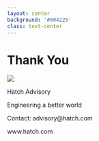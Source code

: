 ```yaml
---
layout: center
background: '#004225'
class: text-center
---
```


# Thank You

<div class="text-center text-white">
  <img src="https://www.hatch.com/themes/custom/hatch_theme/logo.svg" class="h-20 mx-auto mb-4 filter brightness-0 invert" />
  <p class="text-xl font-semibold">Hatch Advisory</p>
  <p class="text-sm opacity-75">Engineering a better world</p>
  
  <div class="mt-8 text-sm">
    <p>Contact: advisory@hatch.com</p>
    <p>www.hatch.com</p>
  </div>
</div>